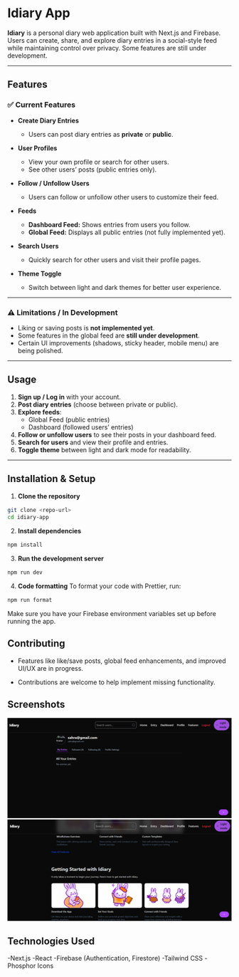 # Idiary App

**Idiary** is a personal diary web application built with Next.js and Firebase. Users can create, share, and explore diary entries in a social-style feed while maintaining control over privacy. Some features are still under development.

---

## Features

### ✅ Current Features

- **Create Diary Entries**
  - Users can post diary entries as **private** or **public**.

- **User Profiles**
  - View your own profile or search for other users.
  - See other users’ posts (public entries only).

- **Follow / Unfollow Users**
  - Users can follow or unfollow other users to customize their feed.

- **Feeds**
  - **Dashboard Feed:** Shows entries from users you follow.
  - **Global Feed:** Displays all public entries (not fully implemented yet).

- **Search Users**
  - Quickly search for other users and visit their profile pages.

- **Theme Toggle**
  - Switch between light and dark themes for better user experience.

---

### ⚠️ Limitations / In Development

- Liking or saving posts is **not implemented yet**.
- Some features in the global feed are **still under development**.
- Certain UI improvements (shadows, sticky header, mobile menu) are being polished.

---

## Usage

1. **Sign up / Log in** with your account.
2. **Post diary entries** (choose between private or public).
3. **Explore feeds**:
   - Global Feed (public entries)
   - Dashboard (followed users’ entries)
4. **Follow or unfollow users** to see their posts in your dashboard feed.
5. **Search for users** and view their profile and entries.
6. **Toggle theme** between light and dark mode for readability.

---

## Installation & Setup

1. **Clone the repository**

```bash
git clone <repo-url>
cd idiary-app
```

2. **Install dependencies**

```bash
npm install
```

3. **Run the development server**

```bash
npm run dev
```

4. **Code formatting**
   To format your code with Prettier, run:

```bash
npm run format
```

Make sure you have your Firebase environment variables set up before running the app.

## Contributing

- Features like like/save posts, global feed enhancements, and improved UI/UX are in progress.

- Contributions are welcome to help implement missing functionality.

## Screenshots

![Profile Screenshot](./public/diary.png)
![HomePage Screenshot](./public/diary2.png)

## Technologies Used

-Next.js
-React
-Firebase (Authentication, Firestore)
-Tailwind CSS
-Phosphor Icons
